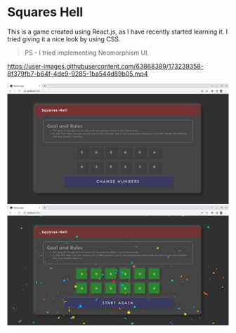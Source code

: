 # Squares Hell

This is a game created using React.js, as I have recently started learning it. I tried giving it a nice look by using CSS.
> PS - I tried implementing Neomorphism UI.

https://user-images.githubusercontent.com/63868389/173239358-8f379fb7-b64f-4de9-9285-1ba544d89b05.mp4

![Playing Game](images/gameImage.png)
![Winning Game](images/winningImage.png)
